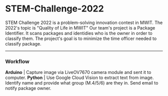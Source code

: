 # STEM-Challenge-2022
STEM Challenge 2022 is a problem-solving innovation contest in MWIT. The 2022's topic is "Quality of Life in MWIT"
Our team's project is a Package Identifier. It scans packages and identidies who is the owner in order to classify them. The project's goal is to minimize the time officer needed to classify package.

------------------------------------------------------------------------------- 

### Workflow
**Arduino**  | Capture image via LiveOV7670 camera module and sent it to computer.
**Python**   | Use Google Cloud Vision to extract text from image. Identify name and provide what group (M.4/5/6) are they in. Send email to notify package owner. 

